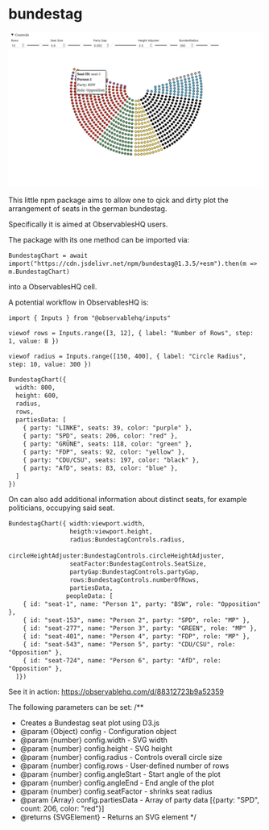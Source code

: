 # bundestag

![Example](https://github.com/addi-p/bundestag/blob/main/example.png?raw=true)

This little npm package aims to allow one to qick and dirty plot the arrangement of seats in the german bundestag. 

Specifically it is aimed at ObservablesHQ users.

The package with its one method can be imported via:

```
BundestagChart = await import("https://cdn.jsdelivr.net/npm/bundestag@1.3.5/+esm").then(m => m.BundestagChart)
```

into a ObservablesHQ cell. 

A potential workflow in ObservablesHQ is:

```
import { Inputs } from "@observablehq/inputs"
```

```
viewof rows = Inputs.range([3, 12], { label: "Number of Rows", step: 1, value: 8 })
```

```
viewof radius = Inputs.range([150, 400], { label: "Circle Radius", step: 10, value: 300 })
```
```
BundestagChart({
  width: 800,
  height: 600,
  radius,
  rows,
  partiesData: [
    { party: "LINKE", seats: 39, color: "purple" },
    { party: "SPD", seats: 206, color: "red" },
    { party: "GRÜNE", seats: 118, color: "green" },
    { party: "FDP", seats: 92, color: "yellow" },
    { party: "CDU/CSU", seats: 197, color: "black" },
    { party: "AfD", seats: 83, color: "blue" },
  ]
})
```
On can also add additional information about distinct seats, for example politicians, occupying said seat. 

```
BundestagChart({ width:viewport.width, 
                 heigth:viewport.height, 
                 radius:BundestagControls.radius,
                 circleHeightAdjuster:BundestagControls.circleHeightAdjuster,
                 seatFactor:BundestagControls.SeatSize,
                 partyGap:BundestagControls.partyGap,
                 rows:BundestagControls.numberOfRows, 
                 partiesData,
                peopleData: [
    { id: "seat-1", name: "Person 1", party: "BSW", role: "Opposition" },
    { id: "seat-153", name: "Person 2", party: "SPD", role: "MP" },
    { id: "seat-277", name: "Person 3", party: "GREEN", role: "MP" },
    { id: "seat-401", name: "Person 4", party: "FDP", role: "MP" },
    { id: "seat-543", name: "Person 5", party: "CDU/CSU", role: "Opposition" },
    { id: "seat-724", name: "Person 6", party: "AfD", role: "Opposition" },
  ]})
```

See it in action:
https://observablehq.com/d/88312723b9a52359

The following parameters can be set:
/**
 * Creates a Bundestag seat plot using D3.js
 * @param {Object} config - Configuration object
 * @param {number} config.width - SVG width
 * @param {number} config.height - SVG height
 * @param {number} config.radius - Controls overall circle size
 * @param {number} config.rows - User-defined number of rows
 * @param {number} config.angleStart - Start angle of the plot
 * @param {number} config.angleEnd - End angle of the plot
 * @param {number} config.seatFactor - shrinks seat radius
 * @param {Array} config.partiesData - Array of party data [{party: "SPD", count: 206, color: "red"}]
 * @returns {SVGElement} - Returns an SVG element
 */
